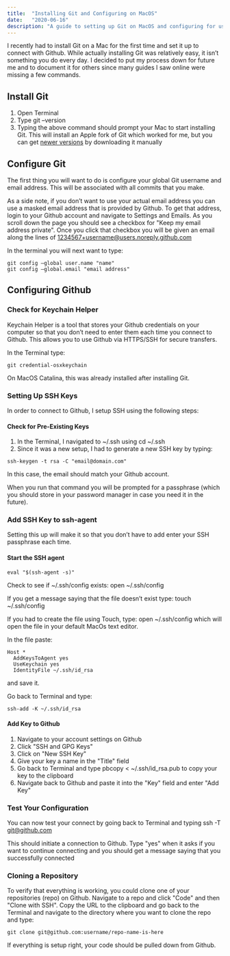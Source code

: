 ```yaml
---
title:  "Installing Git and Configuring on MacOS"
date:   "2020-06-16"
description: "A guide to setting up Git on MacOS and configuring for use with Github."
---
```


I recently had to install Git on a Mac for the first time and set it up to connect with Github. While actually installing Git was relatively easy, it isn’t something you do every day. I decided to put my process down for future me and to document it for others since many guides I saw online were missing a few commands.

## Install Git

1. Open Terminal
2. Type git –version
3. Typing the above command should prompt your Mac to start installing Git. This will install an Apple fork of Git which worked for me, but you can get [newer versions](https://git-scm.com/download/mac) by downloading it manually

## Configure Git

The first thing you will want to do is configure your global Git username and email address. This will be associated with all commits that you make.

As a side note, if you don’t want to use your actual email address you can use a masked email address that is provided by Github. To get that address, login to your Github account and navigate to Settings and Emails. As you scroll down the page you should see a checkbox for "Keep my email address private". Once you click that checkbox you will be given an email along the lines of 1234567+username@users.noreply.github.com

In the terminal you will next want to type:

```
git config –global user.name "name"
git config –global.email "email address"
```

##  Configuring Github

### Check for Keychain Helper

Keychain Helper is a tool that stores your Github credentials on your computer so that you don’t need to enter them each time you connect to Github. This allows you to use Github via HTTPS/SSH for secure transfers.

In the Terminal type:

```
git credential-osxkeychain
```

On MacOS Catalina, this was already installed after installing Git.

### Setting Up SSH Keys

In order to connect to Github, I setup SSH using the following steps:

#### Check for Pre-Existing Keys

1. In the Terminal, I navigated to ~/.ssh using cd ~/.ssh
2. Since it was a new setup, I had to generate a new SSH key by typing:

```
ssh-keygen -t rsa -C "email@domain.com"
```

In this case, the email should match your Github account.

When you run that command you will be prompted for a passphrase (which you should store in your password manager in case you need it in the future).

### Add SSH Key to ssh-agent

Setting this up will make it so that you don’t have to add enter your SSH passphrase each time.

#### Start the SSH agent

```
eval "$(ssh-agent -s)"
```

Check to see if ~/.ssh/config exists: open ~/.ssh/config 

If you get a message saying that the file doesn’t exist type: touch ~/.ssh/config

If you had to create the file using Touch, type: open ~/.ssh/config which will open the file in your default MacOs text editor.

In the file paste:

```
Host *
  AddKeysToAgent yes
  UseKeychain yes
  IdentityFile ~/.ssh/id_rsa
```

and save it.

Go back to Terminal and type: 

```
ssh-add -K ~/.ssh/id_rsa
```

#### Add Key to Github

1. Navigate to your account settings on Github
2. Click "SSH and GPG Keys"
3. Click on "New SSH Key"
4. Give your key a name in the "Title" field
5. Go back to Terminal and type pbcopy < ~/.ssh/id_rsa.pub to copy your key to the clipboard
6. Navigate back to Github and paste it into the "Key" field and enter "Add Key"


### Test Your Configuration

You can now test your connect by going back to Terminal and typing ssh -T git@github.com

This should initiate a connection to Github. Type "yes" when it asks if you want to continue connecting  and you should get a message saying that you successfully connected

### Cloning a Repository

To verify that everything is working, you could clone one of your repositories (repo) on Github. Navigate to a repo and click "Code" and then "Clone with SSH". Copy the URL to the clipboard and go back to the Terminal and navigate to the directory where you want to clone the repo and type:

```
git clone git@github.com:username/repo-name-is-here
```

If everything is setup right, your code should be pulled down from Github.
